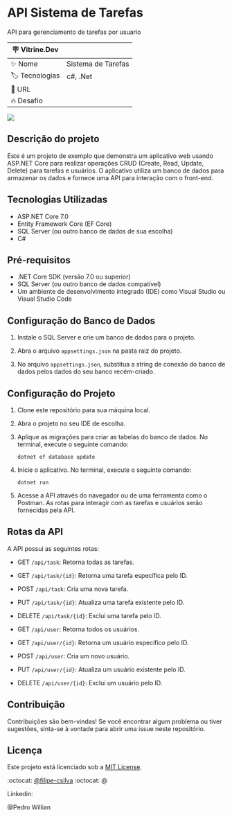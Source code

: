 # API Sistema de Tarefas

API para gerenciamento de tarefas por usuario

| :placard: Vitrine.Dev |     |
| -------------  | --- |
| :sparkles: Nome        | Sistema de Tarefas
| :label: Tecnologias | c#, .Net
| :rocket: URL         | 
| :fire: Desafio     | 

<!-- Inserir imagem com a #vitrinedev ao final do link -->
![](https://cdn.discordapp.com/attachments/769394667531534386/1125617033795604520/Captura_de_tela_2023-07-01_151344.png)

## Descrição do projeto

Este é um projeto de exemplo que demonstra um aplicativo web usando ASP.NET Core para realizar operações CRUD (Create, Read, Update, Delete) para tarefas e usuários. O aplicativo utiliza um banco de dados para armazenar os dados e fornece uma API para interação com o front-end.

## Tecnologias Utilizadas

- ASP.NET Core 7.0
- Entity Framework Core (EF Core)
- SQL Server (ou outro banco de dados de sua escolha)
- C#


## Pré-requisitos

- .NET Core SDK (versão 7.0 ou superior)
- SQL Server (ou outro banco de dados compatível)
- Um ambiente de desenvolvimento integrado (IDE) como Visual Studio ou Visual Studio Code


## Configuração do Banco de Dados

1. Instale o SQL Server e crie um banco de dados para o projeto.

2. Abra o arquivo `appsettings.json` na pasta raiz do projeto.

3. No arquivo `appsettings.json`, substitua a string de conexão do banco de dados pelos dados do seu banco recém-criado.


## Configuração do Projeto

1. Clone este repositório para sua máquina local.

2. Abra o projeto no seu IDE de escolha.
3. Aplique as migrações para criar as tabelas do banco de dados. No terminal, execute o seguinte comando:

    ```
    dotnet ef database update
    ```

4. Inicie o aplicativo. No terminal, execute o seguinte comando:

    ```
    dotnet run
    ```

6. Acesse a API através do navegador ou de uma ferramenta como o Postman. As rotas para interagir com as tarefas e usuários serão fornecidas pela API.


## Rotas da API

A API possui as seguintes rotas:

- GET `/api/task`: Retorna todas as tarefas.
- GET `/api/task/{id}`: Retorna uma tarefa específica pelo ID.
- POST `/api/task`: Cria uma nova tarefa.
- PUT `/api/task/{id}`: Atualiza uma tarefa existente pelo ID.
- DELETE `/api/task/{id}`: Exclui uma tarefa pelo ID.

- GET `/api/user`: Retorna todos os usuários.
- GET `/api/user/{id}`: Retorna um usuário específico pelo ID.
- POST `/api/user`: Cria um novo usuário.
- PUT `/api/user/{id}`: Atualiza um usuário existente pelo ID.
- DELETE `/api/user/{id}`: Exclui um usuário pelo ID.

## Contribuição

Contribuições são bem-vindas! Se você encontrar algum problema ou tiver sugestões, sinta-se à vontade para abrir uma issue neste repositório.

## Licença

Este projeto está licenciado sob a [MIT License](LICENSE).

:octocat: [@filipe-csilva](https://github.com/filipe-csilva)
:octocat: @

Linkedin:


@Pedro Willian
